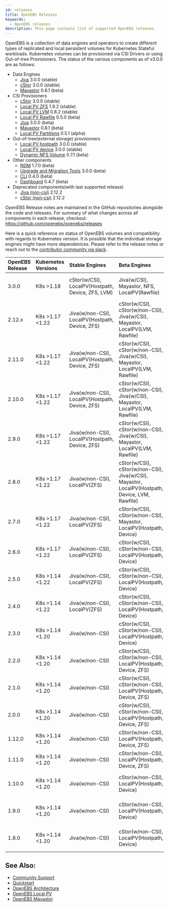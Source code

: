 ```yaml
---
id: releases
title: OpenEBS Releases
keywords:
  - OpenEBS releases
description: This page contains list of supported OpenEBS releases.
---
```


OpenEBS is a collection of data engines and operators to create different types of replicated and local persistent volumes for Kubernetes Stateful workloads. Kubernetes volumes can be provisioned via CSI Drivers or using Out-of-tree Provisioners. The status of the various components as of v3.0.0 are as follows:

- Data Engines
  - [Jiva](https://github.com/openebs/jiva) 3.0.0 (stable)
  - [cStor](https://github.com/openebs/libcstor) 3.0.0 (stable)
  - [Mayastor](https://github.com/openebs/mayastor) 0.8.1 (beta)
- CSI Provisioners
  - [cStor](https://github.com/openebs/cstor-operators) 3.0.0 (stable)
  - [Local PV ZFS](https://github.com/openebs/zfs-localpv) 1.9.2 (stable)
  - [Local PV LVM](https://github.com/openebs/lvm-localpv) 0.8.2 (stable)
  - [Local PV Rawfile](https://github.com/openebs/rawfile-localpv) 0.5.0 (beta)
  - [Jiva](https://github.com/openebs/jiva-operator) 3.0.0 (beta) 
  - [Mayastor](https://github.com/openebs/mayastor) 0.8.1 (beta)
  - [Local PV Partitions](https://github.com/openebs/device-localpv) 0.5.1 (alpha)
- Out-of-tree(external storage) provisioners 
  - [Local PV hostpath](https://github.com/openebs/dynamic-localpv-provisioner) 3.0.0 (stable)
  - [Local PV device](https://github.com/openebs/dynamic-localpv-provisioner) 3.0.0 (stable)
  - [Dynamic NFS Volume](https://github.com/openebs/dynamic-nfs-provisioner) 0.7.1 (beta)
- Other components
  - [NDM](https://github.com/openebs/node-disk-manager) 1.7.0 (beta)
  - [Upgrade and Migration Tools](https://github.com/openebs/upgrade) 3.0.0 (beta)
  - [CLI](https://github.com/openebs/openebsctl) 0.4.0 (beta)
  - [Dashboard](https://github.com/openebs/monitoring) 0.4.7 (beta)
- Deprecated components(with last supported release)
  - [Jiva (non-csi)](https://github.com/openebs/maya) 2.12.2 
  - [cStor (non-csi)](https://github.com/openebs/maya) 2.12.2

OpenEBS Release notes are maintained in the GitHub repositories alongside the code and releases. For summary of what changes across all components in each release, checkout: https://github.com/openebs/openebs/releases

Here is a quick reference on status of OpenEBS volumes and compatibility with regards to Kubernetes version. It is possible that the individual storage engines might have more dependenices. Please refer to the release notes or reach out to the [contributor community via slack](/docs/introduction/community).


|OpenEBS Release |Kubernetes Versions|Stable Engines| Beta Engines | Alpha Engines | Deprecated Engines
|:------ |:------------------|:--------     |:------       |:-----         |:-------
|3.0.0   |K8s >1.18          |cStor(w/CSI), LocalPV(Hostpath, Device, ZFS, LVM)| Jiva(w/CSI), Mayastor, NFS, LocalPV(Rawfile) | LocalPV(Device w/CSI) | **cStor and Jiva (w/non-CSI)**
|2.12.x   |K8s >1.17 <1.22    | Jiva(w/non-CSI), LocalPV(Hostpath, Device, ZFS)| cStor(w/CSI), cStor(w/non-CSI), Jiva(w/CSI), Mayastor, LocalPV(LVM, Rawfile) | LocalPV(Device w/CSI), NFS | 
|2.11.0   |K8s >1.17 <1.22    | Jiva(w/non-CSI), LocalPV(Hostpath, Device, ZFS)| cStor(w/CSI), cStor(w/non-CSI), Jiva(w/CSI), Mayastor, LocalPV(LVM, Rawfile) | LocalPV(Device w/CSI), NFS | 
|2.10.0   |K8s >1.17 <1.22    | Jiva(w/non-CSI), LocalPV(Hostpath, Device, ZFS)| cStor(w/CSI), cStor(w/non-CSI), Jiva(w/CSI), Mayastor, LocalPV(LVM, Rawfile) | LocalPV(Device w/CSI), NFS | 
|2.9.0   |K8s >1.17 <1.22    | Jiva(w/non-CSI), LocalPV(Hostpath, Device, ZFS)| cStor(w/CSI), cStor(w/non-CSI), Jiva(w/CSI), Mayastor, LocalPV(LVM, Rawfile) | LocalPV(Device w/CSI), NFS | 
|2.8.0   |K8s >1.17 <1.22    | Jiva(w/non-CSI), LocalPV(ZFS)| cStor(w/CSI), cStor(w/non-CSI), Jiva(w/CSI), Mayastor, LocalPV(Hostpath, Device, LVM, Rawfile) | LocalPV(Device w/CSI), NFS | 
|2.7.0   |K8s >1.17 <1.22    | Jiva(w/non-CSI), LocalPV(ZFS)| cStor(w/CSI), cStor(w/non-CSI), Mayastor, LocalPV(Hostpath, Device) | LocalPV(LVM, Rawfile), Jiva(w/CSI), NFS | 
|2.6.0   |K8s >1.17 <1.22    | Jiva(w/non-CSI), LocalPV(ZFS)| cStor(w/CSI), cStor(w/non-CSI), LocalPV(Hostpath, Device) | Mayastor, LocalPV(LVM, Rawfile), Jiva(w/CSI), NFS | 
|2.5.0   |K8s >1.14 <1.22    | Jiva(w/non-CSI), LocalPV(ZFS)| cStor(w/CSI), cStor(w/non-CSI), LocalPV(Hostpath, Device) | Mayastor, LocalPV(LVM, Rawfile), Jiva(w/CSI), NFS | 
|2.4.0   |K8s >1.14 <1.22    | Jiva(w/non-CSI), LocalPV(ZFS)| cStor(w/CSI), cStor(w/non-CSI), LocalPV(Hostpath, Device) | Mayastor, LocalPV(Rawfile), Jiva(w/CSI), NFS | 
|2.3.0   |K8s >1.14 <1.20    | Jiva(w/non-CSI)| cStor(w/CSI), cStor(w/non-CSI), LocalPV(Hostpath, Device) | Mayastor, LocalPV(Rawfile), Jiva(w/CSI) | 
|2.2.0   |K8s >1.14 <1.20    | Jiva(w/non-CSI)| cStor(w/CSI), cStor(w/non-CSI), LocalPV(Hostpath, Device, ZFS) | Mayastor, LocalPV(Rawfile), Jiva(w/CSI) | 
|2.1.0   |K8s >1.14 <1.20    | Jiva(w/non-CSI)| cStor(w/CSI), cStor(w/non-CSI), LocalPV(Hostpath, Device, ZFS) | Mayastor, LocalPV(Rawfile), Jiva(w/CSI) | 
|2.0.0   |K8s >1.14 <1.20    | Jiva(w/non-CSI)| cStor(w/CSI), cStor(w/non-CSI), LocalPV(Hostpath, Device, ZFS) | Mayastor, LocalPV(Rawfile), Jiva(w/CSI) | 
|1.12.0  |K8s >1.14 <1.20    | Jiva(w/non-CSI)| cStor(w/non-CSI), LocalPV(Hostpath, Device, ZFS) | Mayastor, cStor(w/CSI), Jiva(w/CSI) | 
|1.11.0  |K8s >1.14 <1.20    | Jiva(w/non-CSI)| cStor(w/non-CSI), LocalPV(Hostpath, Device, ZFS) | Mayastor, cStor(w/CSI), Jiva(w/CSI) | 
|1.10.0  |K8s >1.14 <1.20    | Jiva(w/non-CSI)| cStor(w/non-CSI), LocalPV(Hostpath, Device) | Mayastor, LocalPV(ZFS), cStor(w/CSI), Jiva(w/CSI) | 
|1.9.0   |K8s >1.14 <1.20    | Jiva(w/non-CSI)| cStor(w/non-CSI), LocalPV(Hostpath, Device) | Mayastor, LocalPV(ZFS), cStor(w/CSI), Jiva(w/CSI) | 
|1.8.0   |K8s >1.14 <1.20    | Jiva(w/non-CSI)| cStor(w/non-CSI), LocalPV(Hostpath, Device) | Mayastor, LocalPV(ZFS), cStor(w/CSI), Jiva(w/CSI) | 

## See Also:

- [Community Support](/docs/introduction/community) 
- [Quickstart](/docs/user-guides/quickstart) 
- [OpenEBS Architecture](/docs/concepts/architecture)
- [OpenEBS Local PV](/docs/concepts/localpv)
- [OpenEBS Mayastor](/docs/concepts/mayastor)
